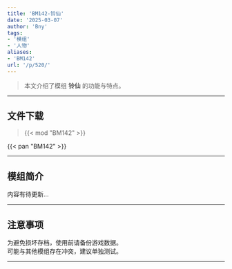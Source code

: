 ```yaml
---
title: 'BM142-铃仙'
date: '2025-03-07'
author: 'Bny'
tags:
- '模组'
- '人物'
aliases:
- 'BM142'
url: '/p/520/'
---
```


> 本文介绍了模组 **铃仙** 的功能与特点。

---

## 文件下载  

> {{< mod "BM142" >}}  

{{< pan "BM142" >}}  

---

## 模组简介

>  
内容有待更新...  

---

## 注意事项

>  
为避免损坏存档，使用前请备份游戏数据。  
可能与其他模组存在冲突，建议单独测试。  

---

